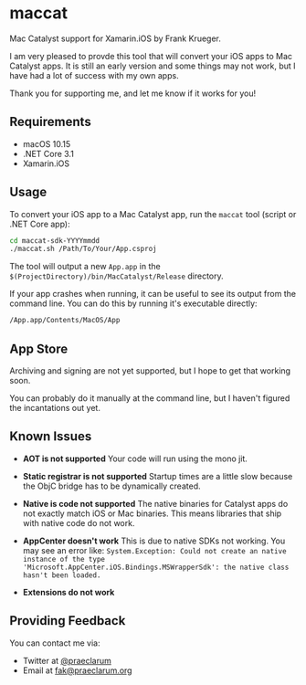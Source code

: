 # maccat

Mac Catalyst support for Xamarin.iOS by Frank Krueger.

I am very pleased to provde this tool that will convert your iOS apps to
Mac Catalyst apps. It is still an early version and some things may not
work, but I have had a lot of success with my own apps.

Thank you for supporting me, and let me know if it works for you!


## Requirements

* macOS 10.15
* .NET Core 3.1
* Xamarin.iOS


## Usage

To convert your iOS app to a Mac Catalyst app, run the `maccat` tool (script or .NET Core app):

```bash
cd maccat-sdk-YYYYmmdd
./maccat.sh /Path/To/Your/App.csproj
```

The tool will output a new `App.app` in the `$(ProjectDirectory)/bin/MacCatalyst/Release` directory. 

If your app crashes when running, it can be useful to see its output from the command line.
You can do this by running it's executable directly:

```bash
/App.app/Contents/MacOS/App
```


## App Store

Archiving and signing are not yet supported, but I hope to get that working soon.

You can probably do it manually at the command line, but I haven't figured the incantations out yet.


## Known Issues

* **AOT is not supported** Your code will run using the mono jit.

* **Static registrar is not supported** Startup times are a little slow because the ObjC bridge has to be dynamically created.

* **Native is code not supported** The native binaries for Catalyst apps do not exactly match iOS or Mac binaries. This means libraries that ship with native code do not work.

* **AppCenter doesn't work** This is due to native SDKs not working. You may see an error like: `System.Exception: Could not create an native instance of the type 'Microsoft.AppCenter.iOS.Bindings.MSWrapperSdk': the native class hasn't been loaded.`

* **Extensions do not work**


## Providing Feedback

You can contact me via:

* Twitter at [@praeclarum](https://twitter.com/praeclarum)
* Email at [fak@praeclarum.org](mailto:fak@praeclarum.org)



